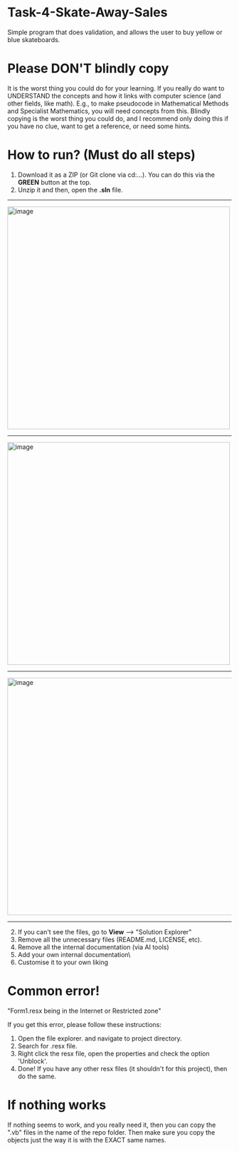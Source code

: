 # Task-4-Skate-Away-Sales

Simple program that does validation, and allows the user to buy yellow or blue skateboards. 

# Please DON'T blindly copy
It is the worst thing you could do for your learning. If you really do want to UNDERSTAND the concepts and how it links with computer science (and other fields, like math). E.g., to make pseudocode in Mathematical Methods and Specialist Mathematics, you will need concepts from this. Blindly copying is the worst thing you could do, and I recommend only doing this if you have no clue, want to get a reference, or need some hints. 

# How to run? (Must do all steps)
1. Download it as a ZIP (or Git clone via cd:...). You can do this via the **GREEN** button at the top.
2. Unzip it and then, open the **.sln** file.

---

<img width="500" alt="image" src="https://github.com/Pinkk-Flag/VBx.NET-10-Task-3-Validation/assets/91942071/5ddcc4f7-7ea5-43c0-9715-2aaada779506">

---

<img width="500" alt="image" src="https://github.com/Pinkk-Flag/VBx.NET-10-Task-3-Validation/assets/91942071/311b701c-db15-442d-9071-2494a47186fc">

---

<img width="533" alt="image" src="https://github.com/Pinkk-Flag/Task-4-Skate-Away-Sales/assets/91942071/e495e6ec-77cf-42d3-a087-6796153dd0da">

---
2.  If you can't see the files, go to **View** --> "Solution Explorer"
3.  Remove all the unnecessary files (README.md, LICENSE, etc).
4.  Remove all the internal documentation (via AI tools)
5.  Add your own internal documentation\
6.  Customise it to your own liking

# Common error!
"Form1.resx being in the Internet or Restricted zone"

If you get this error, please follow these instructions:

1. Open the file explorer. and navigate to project directory.
2. Search for .resx file.
3. Right click the resx file, open the properties and check the option 'Unblock'.
4. Done! If you have any other resx files (it shouldn't for this project), then do the same.

# If nothing works

If nothing seems to work, and you really need it, then you can copy the ".vb" files in the name of the repo folder. Then make sure you copy the objects just the way it is with the EXACT same names.
